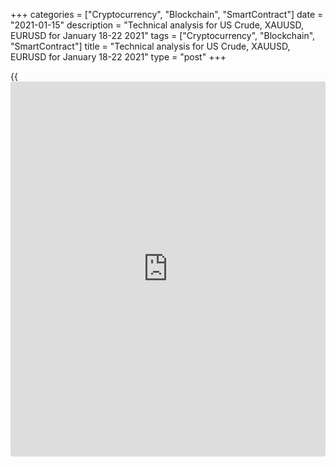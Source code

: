 +++
categories = ["Cryptocurrency", "Blockchain", "SmartContract"]
date = "2021-01-15"
description = "Technical analysis for US Crude, XAUUSD, EURUSD for January 18-22 2021"
tags = ["Cryptocurrency", "Blockchain", "SmartContract"]
title = "Technical analysis for US Crude, XAUUSD, EURUSD for January 18-22 2021"
type = "post"
+++

{{<iframe id="large-banner" src="https://www.bounty.group/#slide=26.0" width="100%" height="600" scrolling="no" style="border: 0px solid rgb(216, 221, 230); border-radius: 3px;">}}

2021-01-15

2021-01-15

Medium-term forecast for oil, gold, and EURUSD 15.01.2021Alex Rodionov

I welcome my colleagues! I have made a price forecast for US Crude,
XAUUSD, and EURUSD using a combination of margin zones methodology and
technical analysis. Based on the market analysis, I suggest trading
signals for traders who trade in medium-term trends.

Oil ends the current week near the resistance zone of Target Zone 4
[54.72 - 54.21].

The article covers the following subjects:

## Oil price forecast for next week: USCrude analysis

Oil ends the current week near the resistance zone of Target Zone 4
[54.72 - 54.21]. The medium-term trend is up. So far, there are no
reasons for a reversal.

Based on this, enter oil purchases on correction next week. The trend
key support is shifting to the [49.39 - 48.94] zone.

If the correction takes place, then the downward movement can be very
sharp. On shorter timeframes, the entry point to the sell can be
observed.

As for further price growth, the breakout of TZ 4 and consolidation
above the zone is necessary. In this case, the next target will be TZ 5
[59.82 - 59.31].

### [USCrude][1] Trading tips for the upcoming week:

Buy according to the pattern in Target Zone [49.39 - 48.94]. TakeProfit:
Target Zone 4 [54.72 - 54.21]. StopLoss: according to the pattern rules.

* * *

## Gold price forecast for next week: XAUUSD analysis

The gold medium-term trend reversed up in the first week of January. The
Target Zone [1890.8 - 1879.3] was broken out and the price consolidated
at the higher level. Now the growth target for the next few weeks is
Target Zone 2 [2005.8 - 1994.3].

Last week we observed a price correction into ​​the new key support area
[1859 - 1849]. This week the price has formed an accumulation zone with
wider boundaries [1859 - 1816] within the zone.

Look for purchases according to the pattern in the accumulation zone
with the target at TZ 2.

For sales, the price should break out the level of 1816 and consolidate
below. In this case, the medium-term trend will reverse down.

### [XAUUSD][2] Trading tips for the upcoming week:

Open buy positions according to the pattern [1859 - 1816]. TakeProfit:
Target Zone 2 [2005.8 - 1994.3]. StopLoss: according to the pattern
rules.

* * *

## Euro/dollar price forecast for next week: EURUSD analysis

Euro bears have corrected the price down to the area of ​​the medium-
term uptrend key support [1.2165 - 1.2146]. At the moment, traders are
trying to break this area out.

If the price consolidates below the zone at two US sessions, the lower
Target Zone 2 [1.1981 - 1.1962] will be within reach. The probability
will be 70%. Enter sales on correction at the nearest resistance.

However, if the price doesn't break out the support, look for a buy
pattern within the trend. If the pattern is found, open the buy with the
target at the January's high + Target Zone 4 [1.2441 - 1.2420].

### [EURUSD][3] Trading tips for the upcoming week:

  1. Buy according to the pattern in Target Zone [1.2165 - 1.2146]. TakeProfit: 1.2345. StopLoss: according to the pattern rules.

  2. If the price consolidates below Target Zone [1.2165 - 1.2146], sell. TakeProfit: Target Zone 2 [1.1981 - 1.1962]. StopLoss: according to the pattern rules.

* * *

P.S. Did you like my article? Share it in social networks: it will be
the best “thank you" :)

Ask me questions and comment below. I’ll be glad to answer your
questions and give necessary explanations.

 **Useful links:**

  * I recommend trying to trade with a reliable broker [here][4]. The system allows you to trade by yourself or copy successful traders from all across the globe.
  * Use my promo-code BLOG for getting deposit bonus 50% on LiteForex platform. Just enter this code in the appropriate field while [depositing][5] your trading account.
  * Telegram chat for traders: <t.me/liteforexengchat>. We are sharing the signals and trading experience
  * Telegram channel with high-quality analytics, Forex reviews, training articles, and other useful things for traders <t.me/liteforex>

## Price chart of USCrude in real time mode

The content of this article reflects the author’s opinion and does not
necessarily reflect the official position of LiteForex. The material
published on this page is provided for informational purposes only and
should not be considered as the provision of investment advice for the
purposes of Directive 2004/39/EC.

Rate this article:

{{value}}

( {{count}} {{title}} )

   1. my.liteforex.com/trading?type=oil
   2. my.liteforex.com/trading/chart?symbol=XAUUSD&returnUrl=true
   3. my.liteforex.com/trading/chart?symbol=EURUSD&returnUrl=true
   4. my.liteforex.com/?category=analysts-opinions&slug=medium-term-forecast-for-oil-gold-and-eurusd-15012021&openPopup=%2Fregistration%2Fpopup&utm_source=blog&utm_medium=article&utm_campaign=bonus
   5. my.liteforex.com/deposit/?category=analysts-opinions&slug=medium-term-forecast-for-oil-gold-and-eurusd-15012021&promo_code=BLOG&utm_source=blog&utm_medium=article&utm_campaign=bonus